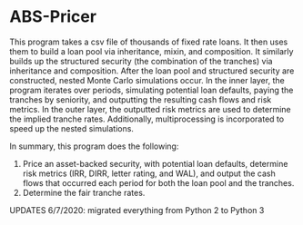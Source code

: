 # ABS-Pricer

This program takes a csv file of thousands of fixed rate loans. It then uses them to build a loan pool via inheritance, mixin, and composition. It similarly builds up the structured security (the combination of the tranches) via inheritance and composition. After the loan pool and structured security are constructed, nested Monte Carlo simulations occur. In the inner layer, the program iterates over periods, simulating potential loan defaults, paying the tranches by seniority, and outputting the resulting cash flows and risk metrics. In the outer layer, the outputted risk metrics are used to determine the implied tranche rates. Additionally, multiprocessing is incorporated to speed up the nested simulations.

In summary, this program does the following:
1) Price an asset-backed security, with potential loan defaults, determine risk metrics (IRR, DIRR, letter rating, and WAL), and output the cash flows that occurred each period for both the loan pool and the tranches.
2) Determine the fair tranche rates.

UPDATES
6/7/2020: migrated everything from Python 2 to Python 3
